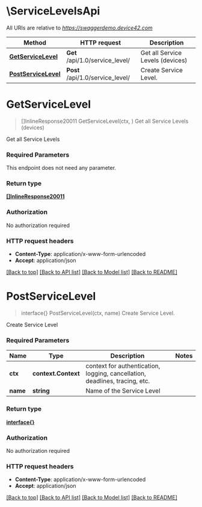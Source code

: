 # \ServiceLevelsApi

All URIs are relative to *https://swaggerdemo.device42.com*

Method | HTTP request | Description
------------- | ------------- | -------------
[**GetServiceLevel**](ServiceLevelsApi.md#GetServiceLevel) | **Get** /api/1.0/service_level/ | Get all Service Levels (devices)
[**PostServiceLevel**](ServiceLevelsApi.md#PostServiceLevel) | **Post** /api/1.0/service_level/ | Create Service Level.


# **GetServiceLevel**
> []InlineResponse20011 GetServiceLevel(ctx, )
Get all Service Levels (devices)

Get all Service Levels

### Required Parameters
This endpoint does not need any parameter.

### Return type

[**[]InlineResponse20011**](inline_response_200_11.md)

### Authorization

No authorization required

### HTTP request headers

 - **Content-Type**: application/x-www-form-urlencoded
 - **Accept**: application/json

[[Back to top]](#) [[Back to API list]](../README.md#documentation-for-api-endpoints) [[Back to Model list]](../README.md#documentation-for-models) [[Back to README]](../README.md)

# **PostServiceLevel**
> interface{} PostServiceLevel(ctx, name)
Create Service Level.

Create Service Level

### Required Parameters

Name | Type | Description  | Notes
------------- | ------------- | ------------- | -------------
 **ctx** | **context.Context** | context for authentication, logging, cancellation, deadlines, tracing, etc.
  **name** | **string**| Name of the Service Level | 

### Return type

[**interface{}**](interface{}.md)

### Authorization

No authorization required

### HTTP request headers

 - **Content-Type**: application/x-www-form-urlencoded
 - **Accept**: application/json

[[Back to top]](#) [[Back to API list]](../README.md#documentation-for-api-endpoints) [[Back to Model list]](../README.md#documentation-for-models) [[Back to README]](../README.md)

